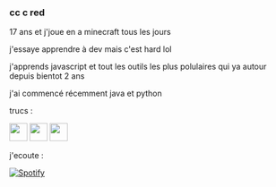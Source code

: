 ### cc c red

17 ans et j'joue en a minecraft tous les jours

j'essaye apprendre à dev mais c'est hard lol

j'apprends javascript et tout les outils les plus polulaires qui ya autour depuis bientot 2 ans 

j'ai commencé récemment java et python

trucs :

[<img height="32" width="32" src="https://simpleicons.org/icons/discord.svg"/>](https://discord.gg/cDNzaNU) [<img height="32" width="32" src="https://simpleicons.org/icons/youtube.svg"/>](https://www.youtube.com/redlegamin) [<img height="32" width="32" src="https://simpleicons.org/icons/twitch.svg"/>](https://www.twitch.tv/redlegamin)



j'ecoute :

 [![Spotify](https://spotify.redlegamin.vercel.app/api/spotify)](https://open.spotify.com/user/mr♥red)
